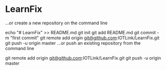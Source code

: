 # LearnFix


…or create a new repository on the command line

echo "# LearnFix" >> README.md
git init
git add README.md
git commit -m "first commit"
git remote add origin git@github.com:IOTLink/LearnFix.git
git push -u origin master
…or push an existing repository from the command line

git remote add origin git@github.com:IOTLink/LearnFix.git
git push -u origin master



